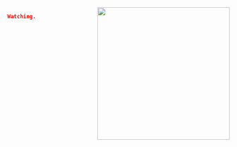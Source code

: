 <!-- ##

<img align="right" width="300" src="https://i.imgur.com/ugWb6BU.gif" /> -->

<img align="right" width="300" src="https://count.getloli.com/get/@deoncn" />

```json  
Watching.
   
```
<!-- <a href="https://deoncn.github.io" target="_blank">deoncn.github.io</a> -->
<!-- 👇
 ![Deoncn's GitHub stats](https://github-readme-stats.vercel.app/api?username=deoncn&theme=radical&show_icons=true) ![Deoncn](https://github-readme-stats.vercel.app/api/top-langs/?username=deoncn&hide=html&layout=compact&theme=radical)
![](https://github-profile-summary-cards.vercel.app/api/cards/profile-details?username=deoncn&theme=monokai)
https://user-images.githubusercontent.com/51418619/185998237-a29251bb-7ebc-436a-b711-0405be4522d2.mp4
👆-->



